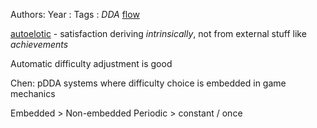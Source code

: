 Authors:
Year   :
Tags   : *DDA* [flow](flow.md)

[autoelotic](autoelotic.md) - satisfaction deriving *intrinsically*, not from external stuff like *achievements*

Automatic difficulty adjustment is good

Chen: pDDA systems where difficulty choice is embedded in game mechanics

Embedded > Non-embedded
Periodic > constant / once
